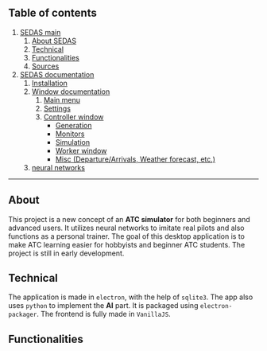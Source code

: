 ## Table of contents

1. [SEDAS main](/README.md)
    1. [About SEDAS](#about)
    2. [Technical](#technical)
    3. [Functionalities](#funcs)
    4. [Sources](/doc/sources/readme.md)
2. [SEDAS documentation](/doc/doc_main.md)
    1. [Installation](/doc/wiki/installation.md)
    2. [Window documentation](/doc/wiki/windows/)
        1. [Main menu](/doc/wiki/windows/settings.md)
        2. [Settings](/doc/wiki/windows/settings.md)
        3. [Controller window](/doc/wiki/windows/controller.md)
            - [Generation]()
            - [Monitors]()
            - [Simulation]()
            - [Worker window]()
            - [Misc (Departure/Arrivals, Weather forecast, etc.)]()
    3. [neural networks]()

<hr>

## About

This project is a new concept of an **ATC simulator** for both beginners and advanced users. It utilizes neural networks to imitate real pilots and also functions as a personal trainer. The goal of this desktop application is to make ATC learning easier for hobbyists and beginner ATC students. The project is still in early development.

## Technical

The application is made in `electron`, with the help of `sqlite3`. The app also uses `python` to implement the **AI** part. It is packaged using `electron-packager`. The frontend is fully made in `VanillaJS`.

## Functionalities